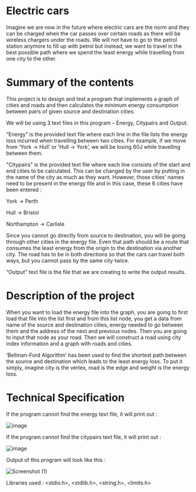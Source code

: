 # Electric cars


Imagine we are now in the future where electric cars are the norm and they can be charged when the car passes over certain roads as there will be wireless chargers under the roads. We will not have to go to the petrol station anymore to fill up with petrol but instead, we want to travel in the best possible path where we spend the least energy while travelling from one city to the other. 



# Summary of the contents

This project is to design and test a program that implements a graph of cities and roads and then calculates the minimum energy consumption between pairs of given source and destination cities.

We will be using 3 text files in this program – Energy, Citypairs and Output.

“Energy” is the provided text file where each line in the file lists the energy loss incurred when travelling between two cities. For example, if we move from ‘York -> Hull’ or ‘Hull -> York’, we will be losing 60J while travelling between them.

"Citypairs" is the provided text file where each line consists of the start and end cities to be calculated. This can be changed by the user by putting in the name of the city as much as they want. However, those cities' names need to be present in the energy file and in this case, these 6 cities have been entered :

York -> Perth

Hull -> Bristol

Northampton -> Carlisle

Since you cannot go directly from source to destination, you will be going through other cities in the energy file. Even that path should be a route that consumes the least energy from the origin to the destination via another city. The road has to be in both directions so that the cars can travel both ways, but you cannot pass by the same city twice. 

“Output” text file is the file that we are creating to write the output results.


# Description of the project

When you want to load the energy file into the graph, you are going to first load that file into the list first and from this list node, you get a data from name of the source and destination cities, energy needed to go between them and the address of the next and previous nodes. Then you are going to input that node as your road. Then we will construct a road using city index information and a graph with roads and cities.

‘Bellman-Ford Algorithm’ has been used to find the shortest path between the source and destination which leads to the least energy loss. To put it simply, imagine city is the vertex, road is the edge and weight is the energy loss.

# Technical Specification

If the program cannot find the energy text file, it will print out :

![image](https://user-images.githubusercontent.com/116571508/198331419-f73c6f97-9b4d-4d8d-8f0e-84c36e83bf28.png)

If the program cannot find the citypairs text file, it will print out :

![image](https://user-images.githubusercontent.com/116571508/198331779-bc9837bf-be7a-4d2e-b08b-a634d53873a7.png)

Output of this program will look like this :

![Screenshot (1)](https://user-images.githubusercontent.com/116571508/198332339-96da288a-6c6d-4336-93ea-131d389cee05.png)


Libraries used : <stdio.h>, <stdlib.h>, <string.h>, <limits.h>
